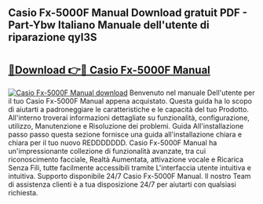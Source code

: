 ## Casio Fx-5000F Manual Download gratuit PDF - Part-Ybw Italiano Manuale dell'utente di riparazione qyI3S

# <h2><a href="http://dfe83xs.blite.top/?on=Casio+Fx-5000F+Manual">🔗Download 👉🔴 Casio Fx-5000F Manual</a></h2>

[![Casio Fx-5000F Manual download](https://i.imgur.com/lujVjoI.png)](http://dfe83xs.blite.top/?on=Casio+Fx-5000F+Manual)
Benvenuto nel manuale Dell'utente per il tuo Casio Fx-5000F Manual appena acquistato. Questa guida ha lo scopo di aiutarti a padroneggiare le caratteristiche e le capacità del tuo Prodotto. All'interno troverai informazioni dettagliate su funzionalità, configurazione, utilizzo, Manutenzione e Risoluzione dei problemi. Guida All'installazione passo passo questa sezione fornisce una guida all'installazione chiara e chiara per il tuo nuovo REDDDDDDD. Casio Fx-5000F Manual ha un'impressionante collezione di funzionalità avanzate, tra cui riconoscimento facciale, Realtà Aumentata, attivazione vocale e Ricarica Senza Fili, tutte facilmente accessibili tramite L'interfaccia utente intuitiva e intuitiva. Supporto disponibile 24/7 Casio Fx-5000F Manual. Il nostro Team di assistenza clienti è a tua disposizione 24/7 per aiutarti con qualsiasi richiesta.
